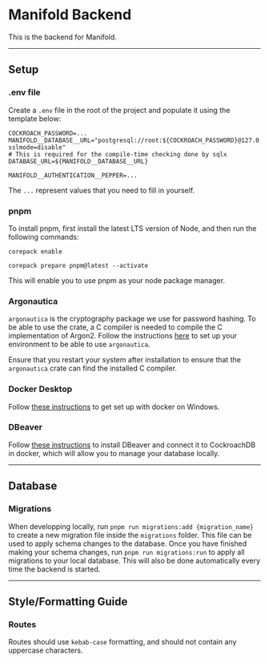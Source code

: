 # Manifold Backend

This is the backend for Manifold.

---

## Setup

### .env file

Create a `.env` file in the root of the project and populate it using the template below:

```
COCKROACH_PASSWORD=...
MANIFOLD__DATABASE__URL="postgresql://root:${COCKROACH_PASSWORD}@127.0.0.1:26257/core?sslmode=disable"
# This is required for the compile-time checking done by sqlx
DATABASE_URL=${MANIFOLD__DATABASE__URL}

MANIFOLD__AUTHENTICATION__PEPPER=...
```

The `...` represent values that you need to fill in yourself.

### pnpm

To install pnpm, first install the latest LTS version of Node, and then run the following commands:

`corepack enable`

`corepack prepare pnpm@latest --activate`

This will enable you to use pnpm as your node package manager.

### Argonautica

`argonautica` is the cryptography package we use for password hashing. To be able to use the crate, a C compiler is needed
to compile the C implementation of Argon2. Follow the instructions
[here](https://docs.rs/argonautica/latest/argonautica/#installation) to set up your environment to be able to use
`argonautica`.

Ensure that you restart your system after installation to ensure that the `argonautica` crate can find the installed C
compiler.

### Docker Desktop

Follow [these instructions](https://docs.docker.com/desktop/install/windows-install/) to get set up with docker on Windows.

### DBeaver

Follow [these instructions](https://www.cockroachlabs.com/docs/v23.1/dbeaver) to install DBeaver and connect it to CockroachDB in docker, which will allow you to manage your database locally.

---

## Database

### Migrations

When developping locally, run `pnpm run migrations:add {migration_name}` to create a new migration file inside the
`migrations` folder. This file can be used to apply schema changes to the database. Once you have finished making your
schema changes, run `pnpm run migrations:run` to apply all migrations to your local database. This will also be done
automatically every time the backend is started.

---

## Style/Formatting Guide

### Routes

Routes should use `kebab-case` formatting, and should not contain any uppercase characters.
